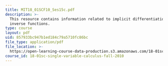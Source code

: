 ```yaml
---
title: MIT18_01SCF10_Ses15c.pdf
description: >-
  This resource contains information related to implicit differentiation and
  inverse functions.
type: course
layout: pdf
uid: 857933bc947b1ed184c79a5710fc86bc
file_type: application/pdf
file_location: >-
  https://open-learning-course-data-production.s3.amazonaws.com/18-01sc-single-variable-calculus-fall-2010/857933bc947b1ed184c79a5710fc86bc_MIT18_01SCF10_Ses15c.pdf
course_id: 18-01sc-single-variable-calculus-fall-2010
---
```

